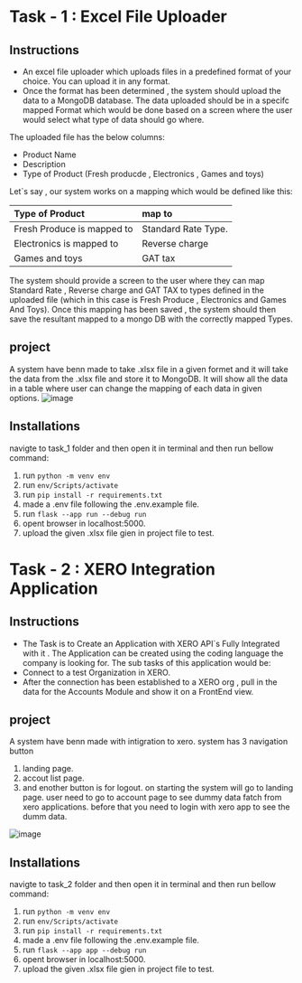 
# Task - 1 : Excel File Uploader

## Instructions
- An excel file uploader which uploads files in a predefined format of your choice. You can upload it in any format.
- Once the format has been determined , the system  should upload the data to a MongoDB database. The data uploaded should be in a specifc mapped Format which would be done based on a screen where the user would select what type of data should go where. 

The uploaded file has the below columns:
- Product Name
- Description
- Type of Product (Fresh producde , Electronics , Games and toys)

Let`s say , our system works on a mapping which would be defined like this:

|  Type of Product | map to              |
| :----------------| :-------------------|
| Fresh Produce is mapped to | Standard Rate Type. |
| Electronics is mapped to   | Reverse charge |
| Games and toys             | GAT tax |

The system should provide a screen to the user where they can map Standard Rate , Reverse charge and GAT
TAX to types defined in the uploaded file (which in this case is Fresh Produce , Electronics and Games And
Toys).
Once this mapping has been saved , the system should then save the resultant mapped to a mongo DB with the
correctly mapped Types.

## project
A system have benn made to take .xlsx file in a given formet and it will take the data from the .xlsx file and store it to MongoDB.
It will show all the data in a table where user can change the mapping of each data in given options.
![image](https://github.com/TafhimFaisal/tax_star/assets/39499963/7e0a225f-9fcf-4a3c-865c-262a0de93bb4)

## Installations
navigte to task_1 folder and then open it in terminal 
and then run bellow command:

1. run ` python -m venv env `
2. run ` env/Scripts/activate `
3. run ` pip install -r requirements.txt `
4. made a .env file following the .env.example file.
5. run ` flask --app run --debug run `
6. opent browser in localhost:5000.
7. upload the given .xlsx file gien in project file to test.


# Task - 2 : XERO Integration Application
## Instructions
- The Task is to Create an Application with XERO API`s Fully Integrated with it . The Application can be created
using the coding language the company is looking for. The sub tasks of this application would be:
- Connect to a test Organization in XERO.
- After the connection has been established to a XERO org , pull in the data for the Accounts Module and show it
on a FrontEnd view.

## project
A system have benn made with intigration to xero. system has 3 navigation button 
1. landing page.
2. accout list page.
3. and enother button is for logout.
on starting the system will go to landing page. user need to go to account page to see dummy data fatch from xero applications.
before that you need to login with xero app to see the dumm data.

![image](https://github.com/TafhimFaisal/tax_star/assets/39499963/01354924-13d9-4fa0-ac2a-c26b24ef59f2)

## Installations
navigte to task_2 folder and then open it in terminal 
and then run bellow command:

1. run ` python -m venv env `
2. run ` env/Scripts/activate `
3. run ` pip install -r requirements.txt `
4. made a .env file following the .env.example file.
5. run ` flask --app app --debug run `
6. opent browser in localhost:5000.
7. upload the given .xlsx file gien in project file to test.



